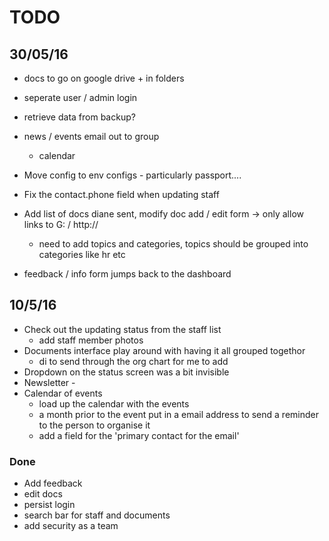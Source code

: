 # TODO

## 30/05/16
* docs to go on google drive + in folders
* seperate user / admin login
* retrieve data from backup?
* news / events email out to group
  - calendar
* Move config to env configs - particularly passport....

* Fix the contact.phone field when updating staff

* Add list of docs diane sent, modify doc add / edit form -> only allow links to G: / http://
  - need to add topics and categories, topics should be grouped into categories like hr etc
* feedback / info form jumps back to the dashboard

## 10/5/16
* Check out the updating status from the staff list
  - add staff member photos
* Documents interface play around with having it all grouped togethor
  - di to send through the org chart for me to add
* Dropdown on the status screen was a bit invisible
* Newsletter -
* Calendar of events
  - load up the calendar with the events
  - a month prior to the event put in a email address to send a reminder to the person to organise it
  - add a field for the 'primary contact for the email'

### Done
* Add feedback
* edit docs
* persist login
* search bar for staff and documents
* add security as a team
